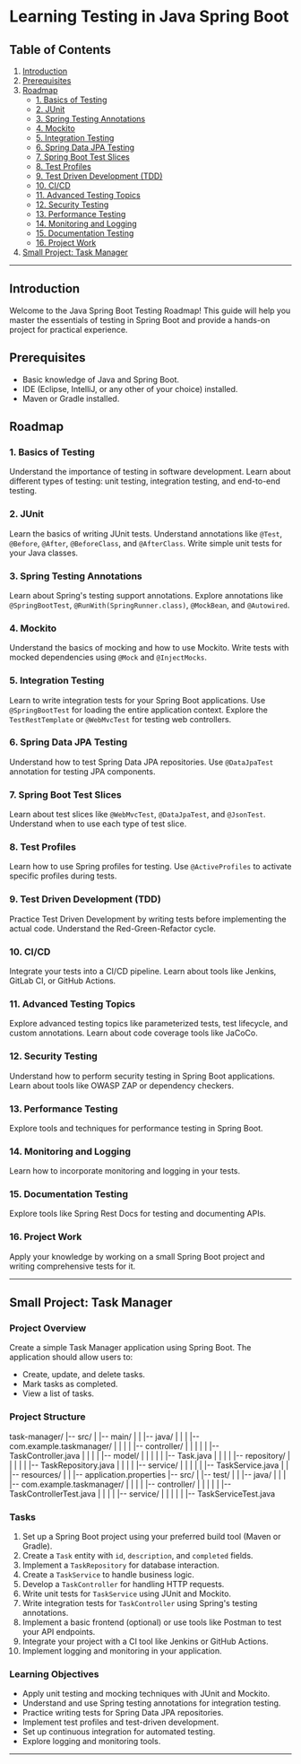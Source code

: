 # Learning Testing in Java Spring Boot

## Table of Contents
1. [Introduction](#introduction)
2. [Prerequisites](#prerequisites)
3. [Roadmap](#roadmap)
   - [1. Basics of Testing](#1-basics-of-testing)
   - [2. JUnit](#2-junit)
   - [3. Spring Testing Annotations](#3-spring-testing-annotations)
   - [4. Mockito](#4-mockito)
   - [5. Integration Testing](#5-integration-testing)
   - [6. Spring Data JPA Testing](#6-spring-data-jpa-testing)
   - [7. Spring Boot Test Slices](#7-spring-boot-test-slices)
   - [8. Test Profiles](#8-test-profiles)
   - [9. Test Driven Development (TDD)](#9-test-driven-development-tdd)
   - [10. CI/CD](#10-cicd)
   - [11. Advanced Testing Topics](#11-advanced-testing-topics)
   - [12. Security Testing](#12-security-testing)
   - [13. Performance Testing](#13-performance-testing)
   - [14. Monitoring and Logging](#14-monitoring-and-logging)
   - [15. Documentation Testing](#15-documentation-testing)
   - [16. Project Work](#17-project-work)
4. [Small Project: Task Manager](#small-project-task-manager)

---

## Introduction
Welcome to the Java Spring Boot Testing Roadmap! This guide will help you master the essentials of testing in Spring Boot and provide a hands-on project for practical experience.

## Prerequisites
- Basic knowledge of Java and Spring Boot.
- IDE (Eclipse, IntelliJ, or any other of your choice) installed.
- Maven or Gradle installed.

## Roadmap

### 1. Basics of Testing
Understand the importance of testing in software development. Learn about different types of testing: unit testing, integration testing, and end-to-end testing.

### 2. JUnit
Learn the basics of writing JUnit tests. Understand annotations like `@Test`, `@Before`, `@After`, `@BeforeClass`, and `@AfterClass`. Write simple unit tests for your Java classes.

### 3. Spring Testing Annotations
Learn about Spring's testing support annotations. Explore annotations like `@SpringBootTest`, `@RunWith(SpringRunner.class)`, `@MockBean`, and `@Autowired`.

### 4. Mockito
Understand the basics of mocking and how to use Mockito. Write tests with mocked dependencies using `@Mock` and `@InjectMocks`.

### 5. Integration Testing
Learn to write integration tests for your Spring Boot applications. Use `@SpringBootTest` for loading the entire application context. Explore the `TestRestTemplate` or `@WebMvcTest` for testing web controllers.

### 6. Spring Data JPA Testing
Understand how to test Spring Data JPA repositories. Use `@DataJpaTest` annotation for testing JPA components.

### 7. Spring Boot Test Slices
Learn about test slices like `@WebMvcTest`, `@DataJpaTest`, and `@JsonTest`. Understand when to use each type of test slice.

### 8. Test Profiles
Learn how to use Spring profiles for testing. Use `@ActiveProfiles` to activate specific profiles during tests.

### 9. Test Driven Development (TDD)
Practice Test Driven Development by writing tests before implementing the actual code. Understand the Red-Green-Refactor cycle.

### 10. CI/CD
Integrate your tests into a CI/CD pipeline. Learn about tools like Jenkins, GitLab CI, or GitHub Actions.

### 11. Advanced Testing Topics
Explore advanced testing topics like parameterized tests, test lifecycle, and custom annotations. Learn about code coverage tools like JaCoCo.

### 12. Security Testing
Understand how to perform security testing in Spring Boot applications. Learn about tools like OWASP ZAP or dependency checkers.

### 13. Performance Testing
Explore tools and techniques for performance testing in Spring Boot.

### 14. Monitoring and Logging
Learn how to incorporate monitoring and logging in your tests.

### 15. Documentation Testing
Explore tools like Spring Rest Docs for testing and documenting APIs.

### 16. Project Work
Apply your knowledge by working on a small Spring Boot project and writing comprehensive tests for it.

---

## Small Project: Task Manager

### Project Overview
Create a simple Task Manager application using Spring Boot. The application should allow users to:
- Create, update, and delete tasks.
- Mark tasks as completed.
- View a list of tasks.

### Project Structure
task-manager/
|-- src/
| |-- main/
| | |-- java/
| | | |-- com.example.taskmanager/
| | | | |-- controller/
| | | | | |-- TaskController.java
| | | | |-- model/
| | | | | |-- Task.java
| | | | |-- repository/
| | | | | |-- TaskRepository.java
| | | | |-- service/
| | | | | |-- TaskService.java
| | |-- resources/
| | |-- application.properties
|-- src/
| |-- test/
| | |-- java/
| | | |-- com.example.taskmanager/
| | | | |-- controller/
| | | | | |-- TaskControllerTest.java
| | | | |-- service/
| | | | | |-- TaskServiceTest.java



### Tasks
1. Set up a Spring Boot project using your preferred build tool (Maven or Gradle).
2. Create a `Task` entity with `id`, `description`, and `completed` fields.
3. Implement a `TaskRepository` for database interaction.
4. Create a `TaskService` to handle business logic.
5. Develop a `TaskController` for handling HTTP requests.
6. Write unit tests for `TaskService` using JUnit and Mockito.
7. Write integration tests for `TaskController` using Spring's testing annotations.
8. Implement a basic frontend (optional) or use tools like Postman to test your API endpoints.
9. Integrate your project with a CI tool like Jenkins or GitHub Actions.
10. Implement logging and monitoring in your application.

### Learning Objectives
- Apply unit testing and mocking techniques with JUnit and Mockito.
- Understand and use Spring testing annotations for integration testing.
- Practice writing tests for Spring Data JPA repositories.
- Implement test profiles and test-driven development.
- Set up continuous integration for automated testing.
- Explore logging and monitoring tools.

---